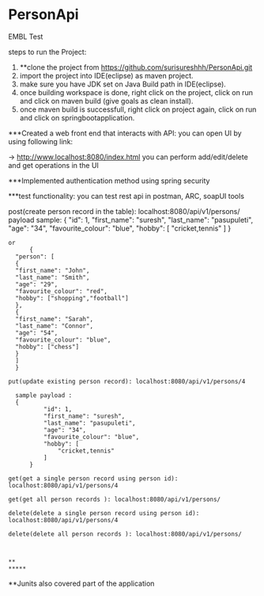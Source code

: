 # PersonApi
EMBL Test
  
steps to run the Project:

1. **clone the project from https://github.com/surisureshhh/PersonApi.git
2. import the project into IDE(eclipse) as maven project.
3. make sure you have JDK set on Java Build path in IDE(eclipse).
4. once building workspace is done, right click on the project, click on run and click on maven build (give goals as clean install).
5. once maven build is successfull, right click on project again, click on run and click on springbootapplication.

***Created a web front end that interacts with API:
you can open UI by using following link:

-> http://www.localhost:8080/index.html
you can perform add/edit/delete and get operations in the UI

***Implemented authentication method using spring security

***test functionality:
 you can test rest api in postman, ARC, soapUI tools
 
 post(create person record in the table): localhost:8080/api/v1/persons/
 payload sample:
             {
                    "id": 1,
                    "first_name": "suresh",
                    "last_name": "pasupuleti",
                    "age": "34",
                    "favourite_colour": "blue",
                    "hobby": [
                        "cricket,tennis"
                    ]
                }
    
    or 
          {
      "person": [
      {
      "first_name": "John",
      "last_name": "Smith",
      "age": "29",
      "favourite_colour": "red",
      "hobby": ["shopping","football"]
      },
      {
      "first_name": "Sarah",
      "last_name": "Connor",
      "age": "54",
      "favourite_colour": "blue",
      "hobby": ["chess"]
      }
      ]
      }

    put(update existing person record): localhost:8080/api/v1/persons/4

      sample payload :
      {
              "id": 1,
              "first_name": "suresh",
              "last_name": "pasupuleti",
              "age": "34",
              "favourite_colour": "blue",
              "hobby": [
                  "cricket,tennis"
              ]
          }
    
    get(get a single person record using person id): localhost:8080/api/v1/persons/4
    
    get(get all person records ): localhost:8080/api/v1/persons/
    
    delete(delete a single person record using person id): localhost:8080/api/v1/persons/4
    
    delete(delete all person records ): localhost:8080/api/v1/persons/
    
    
    
    **
    *****
  **Junits also covered part of the application
